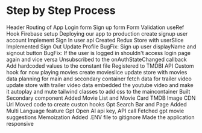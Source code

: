 # Step by Step Process
Header
Routing of App
Login form
Sign up form
Form Validation
useRef Hook
Firebase setup
Deploying our app to production
create signup user account
Implement Sign In user api
Created Redux Store with userSlice
Implemented Sign Out
Update Profile
BugFix: Sign up user displayName and signout button
BugFix: If the user is logged in shouldn't access login page again and vice versa
Unsubscribed to the onAuthStateChanged callback
Add hardcoded values to the constant file
Registered to TMDBI API
Custom hook for now playing movies
create movieslice
update store with movies data
planning for main and secondary container
fetch data for trailer video
update store with trailer video data
embedded the youtube video and make it autoplay and mute
tailwind classes to add css to the maincontainer
Built Secondary component
Added Movie List and Movie Card
TMDB Image CDN Url
Moved code to create custon hooks
Gpt Search Bar and Page
Added Multi Language feature
Gpt Open AI api key, API call
Fetched gpt movie suggestions
Memoization
Added .ENV file to gitignore
Made the application responsive



